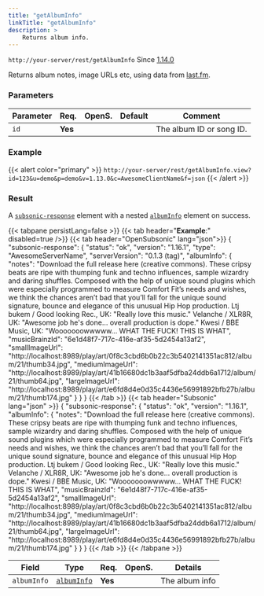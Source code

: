 ```yaml
---
title: "getAlbumInfo"
linkTitle: "getAlbumInfo"
description: >
    Returns album info.
---
```


`http://your-server/rest/getAlbumInfo` Since [1.14.0](../../subsonic-versions)

Returns album notes, image URLs etc, using data from [last.fm](http://last.fm).

### Parameters

| Parameter | Req. | OpenS. | Default | Comment |
| --- | --- | --- | --- | --- |
| `id` | **Yes** |  |    | The album ID or song ID. |

### Example

{{< alert color="primary" >}} `http://your-server/rest/getAlbumInfo.view?id=123&u=demo&p=demo&v=1.13.0&c=AwesomeClientName&f=json` {{< /alert >}}

### Result

A [`subsonic-response`](../../responses/subsonic-response) element with a nested [`albumInfo`](../../responses/albuminfo) element on success.

{{< tabpane persistLang=false >}}
{{< tab header="**Example**:" disabled=true />}}
{{< tab header="OpenSubsonic" lang="json">}}
{
  "subsonic-response": {
    "status": "ok",
    "version": "1.16.1",
    "type": "AwesomeServerName",
    "serverVersion": "0.1.3 (tag)",
    "albumInfo": {
      "notes": "Download the full release here (creative commons). These cripsy beats are ripe with thumping funk and techno influences, sample wizardry and daring shuffles. Composed with the help of unique sound plugins which were especially programmed to measure Comfort Fit’s needs and wishes, we think the chances aren’t bad that you’ll fall for the unique sound signature, bounce and elegance of this unusual Hip Hop production. Ltj bukem / Good looking Rec., UK: \"Really love this music.\" Velanche / XLR8R, UK: \"Awesome job he's done... overall production is dope.\" Kwesi / BBE Music, UK: \"Wooooooowwwww... WHAT THE FUCK! THIS IS WHAT",
      "musicBrainzId": "6e1d48f7-717c-416e-af35-5d2454a13af2",
      "smallImageUrl": "http://localhost:8989/play/art/0f8c3cbd6b0b22c3b5402141351ac812/album/21/thumb34.jpg",
      "mediumImageUrl": "http://localhost:8989/play/art/41b16680dc1b3aaf5dfba24ddb6a1712/album/21/thumb64.jpg",
      "largeImageUrl": "http://localhost:8989/play/art/e6fd8d4e0d35c4436e56991892bfb27b/album/21/thumb174.jpg"
    }
  }
}
{{< /tab >}}
{{< tab header="Subsonic" lang="json" >}}
{
  "subsonic-response": {
    "status": "ok",
    "version": "1.16.1",
    "albumInfo": {
      "notes": "Download the full release here (creative commons). These cripsy beats are ripe with thumping funk and techno influences, sample wizardry and daring shuffles. Composed with the help of unique sound plugins which were especially programmed to measure Comfort Fit’s needs and wishes, we think the chances aren’t bad that you’ll fall for the unique sound signature, bounce and elegance of this unusual Hip Hop production. Ltj bukem / Good looking Rec., UK: \"Really love this music.\" Velanche / XLR8R, UK: \"Awesome job he's done... overall production is dope.\" Kwesi / BBE Music, UK: \"Wooooooowwwww... WHAT THE FUCK! THIS IS WHAT",
      "musicBrainzId": "6e1d48f7-717c-416e-af35-5d2454a13af2",
      "smallImageUrl": "http://localhost:8989/play/art/0f8c3cbd6b0b22c3b5402141351ac812/album/21/thumb34.jpg",
      "mediumImageUrl": "http://localhost:8989/play/art/41b16680dc1b3aaf5dfba24ddb6a1712/album/21/thumb64.jpg",
      "largeImageUrl": "http://localhost:8989/play/art/e6fd8d4e0d35c4436e56991892bfb27b/album/21/thumb174.jpg"
    }
  }
}
{{< /tab >}}
{{< /tabpane >}}

| Field |  Type | Req. | OpenS. | Details |
| --- | --- | --- | --- | --- |
| `albumInfo` | [`albumInfo`](../../responses/albuminfo) | **Yes** |     | The album info |
